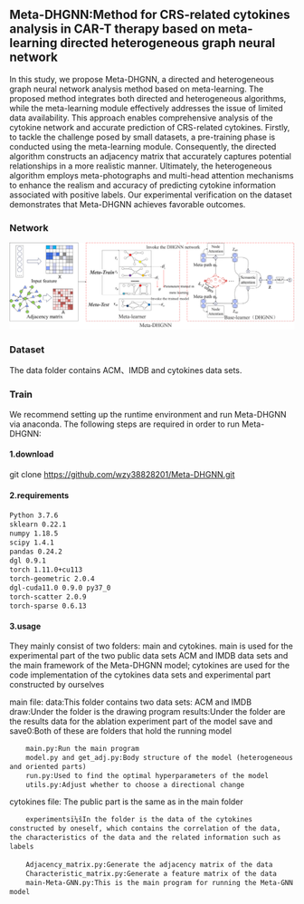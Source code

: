 ## Meta-DHGNN:Method for CRS-related cytokines analysis in CAR-T therapy based on meta-learning directed heterogeneous graph neural network

In this study, we propose Meta-DHGNN, a directed and heterogeneous graph neural network analysis method based on meta-learning. The proposed method integrates both directed and heterogeneous algorithms, while the meta-learning module effectively addresses the issue of limited data availability. This approach enables comprehensive analysis of the cytokine network and accurate prediction of CRS-related cytokines. Firstly, to tackle the challenge posed by small datasets, a pre-training phase is conducted using the meta-learning module. Consequently, the directed algorithm constructs an adjacency matrix that accurately captures potential relationships in a more realistic manner. Ultimately, the heterogeneous algorithm employs meta-photographs and multi-head attention mechanisms to enhance the realism and accuracy of predicting cytokine information associated with positive labels. Our experimental verification on the dataset demonstrates that Meta-DHGNN achieves favorable outcomes.

### Network

![img](https://github.com/wzy38828201/Meta-DHGNN/blob/master/network.png)

### Dataset

The data folder contains ACM、IMDB and cytokines data sets.

### Train

We recommend setting up the runtime environment and run Meta-DHGNN via anaconda. The following steps are required in order to run Meta-DHGNN:

#### 1.download

git clone https://github.com/wzy38828201/Meta-DHGNN.git

#### 2.requirements

```
Python 3.7.6
sklearn 0.22.1
numpy 1.18.5
scipy 1.4.1
pandas 0.24.2
dgl 0.9.1
torch 1.11.0+cu113
torch-geometric 2.0.4
dgl-cuda11.0 0.9.0 py37_0
torch-scatter 2.0.9
torch-sparse 0.6.13
```

#### 3.usage

They mainly consist of two folders: main and cytokines. main is used for the experimental part of the two public data sets ACM and IMDB data sets and the main framework of the Meta-DHGNN model; cytokines are used for the code implementation of the cytokines data sets and experimental part constructed by ourselves

main file:
        data:This folder contains two data sets: ACM and IMDB
        draw:Under the folder is the drawing program
        results:Under the folder are the results data for the ablation experiment part of the model
        save and save0:Both of these are folders that hold the running model
        

        main.py:Run the main program
        model.py and get_adj.py:Body structure of the model (heterogeneous and oriented parts)
        run.py:Used to find the optimal hyperparameters of the model
        utils.py:Adjust whether to choose a directional change

cytokines file:
        The public part is the same as in the main folder
        

        experimentsï¼šIn the folder is the data of the cytokines constructed by oneself, which contains the correlation of the data, the characteristics of the data and the related information such as labels
        
        Adjacency_matrix.py:Generate the adjacency matrix of the data
        Characteristic_matrix.py:Generate a feature matrix of the data
        main-Meta-GNN.py:This is the main program for running the Meta-GNN model

